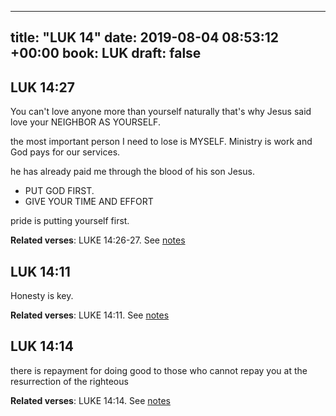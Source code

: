 
---
title: "LUK 14"
date: 2019-08-04 08:53:12 +00:00
book: LUK
draft: false
---

## LUK 14:27

You can't love anyone more than yourself naturally that's why Jesus said love your NEIGHBOR AS YOURSELF.

the most important person I need to lose is MYSELF. Ministry is work and God pays for our services.

he has already paid me through the blood of his son Jesus.

- PUT GOD FIRST. 
- GIVE YOUR TIME AND EFFORT

pride is putting yourself first.

**Related verses**: LUKE 14:26-27. See [notes](https://my.bible.com/notes/3223346053231927700)


## LUK 14:11

Honesty is key.

**Related verses**: LUKE 14:11. See [notes](https://my.bible.com/notes/3221947089127465743)


## LUK 14:14

there is repayment for doing good to those who cannot repay you at the resurrection of the righteous

**Related verses**: LUKE 14:14. See [notes](https://my.bible.com/notes/3221145562590733045)

